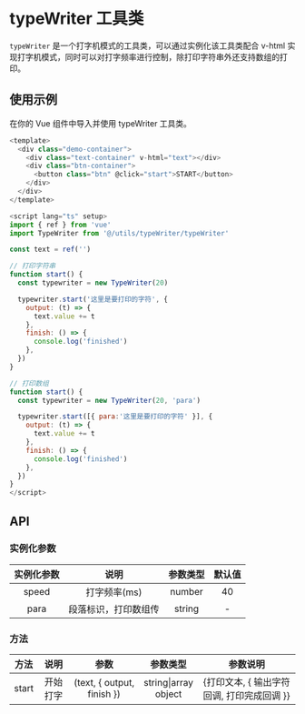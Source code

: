 # typeWriter 工具类

`typeWriter` 是一个打字机模式的工具类，可以通过实例化该工具类配合 v-html 实现打字机模式，同时可以对打字频率进行控制，除打印字符串外还支持数组的打印。

## 使用示例

在你的 Vue 组件中导入并使用 typeWriter 工具类。

```js
<template>
  <div class="demo-container">
    <div class="text-container" v-html="text"></div>
    <div class="btn-container">
      <button class="btn" @click="start">START</button>
    </div>
  </div>
</template>

<script lang="ts" setup>
import { ref } from 'vue'
import TypeWriter from '@/utils/typeWriter/typeWriter'

const text = ref('')

// 打印字符串
function start() {
  const typewriter = new TypeWriter(20)

  typewriter.start('这里是要打印的字符', {
    output: (t) => {
      text.value += t
    },
    finish: () => {
      console.log('finished')
    },
  })
}

// 打印数组
function start() {
  const typewriter = new TypeWriter(20, 'para')

  typewriter.start([{ para:'这里是要打印的字符' }], {
    output: (t) => {
      text.value += t
    },
    finish: () => {
      console.log('finished')
    },
  })
}
</script>
```

## API
### 实例化参数
| 实例化参数 |         说明         | 参数类型 | 默认值 |
| :--------: | :------------------: | :------: | :----: |
|   speed    |     打字频率(ms)     |  number  |   40   |
|    para    | 段落标识，打印数组传 |  string  |   -    |

### 方法
| 方法  |   说明   |            参数            |        参数类型         |                  参数说明                  |
| :---: | :------: | :------------------------: | :---------------------: | :----------------------------------------: |
| start | 开始打字 | (text, { output, finish }) | string\|array<br>object | {打印文本, { 输出字符回调, 打印完成回调 }} |
